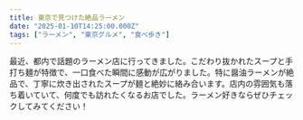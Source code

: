 ```yaml
---
title: 東京で見つけた絶品ラーメン
date: "2025-01-10T14:25:00.000Z"
tags: ["ラーメン", "東京グルメ", "食べ歩き"]
---
```


最近、都内で話題のラーメン店に行ってきました。こだわり抜かれたスープと手打ち麺が特徴で、一口食べた瞬間に感動が広がりました。特に醤油ラーメンが絶品で、丁寧に炊き出されたスープが麺と絶妙に絡み合います。店内の雰囲気も落ち着いていて、何度でも訪れたくなるお店でした。ラーメン好きならぜひチェックしてみてください！

